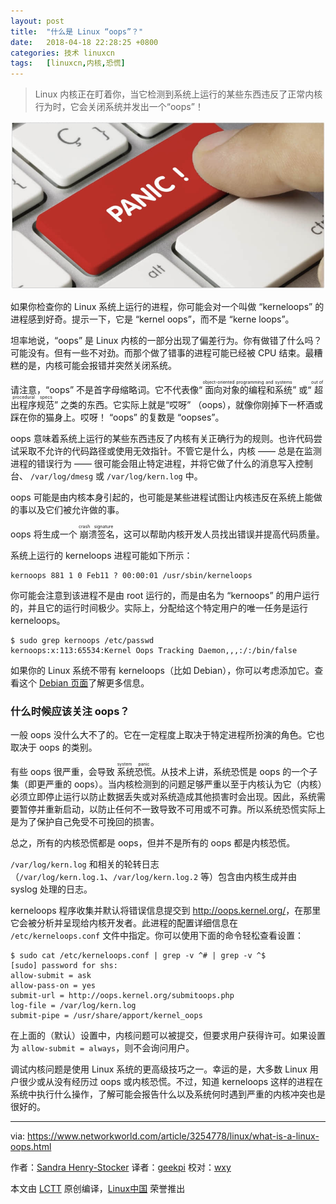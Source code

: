 ```yaml
---
layout: post
title:	"什么是 Linux “oops”？"
date:	2018-04-18 22:28:25 +0800 
categories:	技术 linuxcn 
tags:	[linuxcn,内核,恐慌]
---
```




> 
> Linux 内核正在盯着你，当它检测到系统上运行的某些东西违反了正常内核行为时，它会关闭系统并发出一个“oops”！
> 
> 
> 


![](/Asserts/Images/album/201804/18/222759dmq16dgxmjjrrx76.jpg)


如果你检查你的 Linux 系统上运行的进程，你可能会对一个叫做 “kerneloops” 的进程感到好奇。提示一下，它是 “kernel oops”，而不是 “kerne loops”。


坦率地说，“oops” 是 Linux 内核的一部分出现了偏差行为。你有做错了什么吗？可能没有。但有一些不对劲。而那个做了错事的进程可能已经被 CPU 结束。最糟糕的是，内核可能会报错并突然关闭系统。


请注意，“oops” 不是首字母缩略词。它不代表像“<ruby> 面向对象的编程和系统 <rt>  object-oriented programming and systems </rt></ruby>” 或“<ruby> 超出程序规范 <rt>  out of procedural specs </rt></ruby>” 之类的东西。它实际上就是“哎呀” （oops），就像你刚掉下一杯酒或踩在你的猫身上。哎呀！ “oops” 的复数是 “oopses”。


oops 意味着系统上运行的某些东西违反了内核有关正确行为的规则。也许代码尝试采取不允许的代码路径或使用无效指针。不管它是什么，内核 —— 总是在监测进程的错误行为 —— 很可能会阻止特定进程，并将它做了什么的消息写入控制台、 `/var/log/dmesg` 或 `/var/log/kern.log` 中。


oops 可能是由内核本身引起的，也可能是某些进程试图让内核违反在系统上能做的事以及它们被允许做的事。


oops 将生成一个<ruby> 崩溃签名 <rt>  crash signature </rt></ruby>，这可以帮助内核开发人员找出错误并提高代码质量。


系统上运行的 kerneloops 进程可能如下所示：



```
kernoops 881 1 0 Feb11 ? 00:00:01 /usr/sbin/kerneloops

```

你可能会注意到该进程不是由 root 运行的，而是由名为 “kernoops” 的用户运行的，并且它的运行时间极少。实际上，分配给这个特定用户的唯一任务是运行 kerneloops。



```
$ sudo grep kernoops /etc/passwd
kernoops:x:113:65534:Kernel Oops Tracking Daemon,,,:/:/bin/false

```

如果你的 Linux 系统不带有 kerneloops（比如 Debian），你可以考虑添加它。查看这个 [Debian 页面](https://packages.debian.org/stretch/kerneloops)了解更多信息。


### 什么时候应该关注 oops？


一般 oops 没什么大不了的。它在一定程度上取决于特定进程所扮演的角色。它也取决于 oops 的类别。


有些 oops 很严重，会导致<ruby> 系统恐慌 <rt>  system panic </rt></ruby>。从技术上讲，系统恐慌是 oops 的一个子集（即更严重的 oops）。当内核检测到的问题足够严重以至于内核认为它（内核）必须立即停止运行以防止数据丢失或对系统造成其他损害时会出现。因此，系统需要暂停并重新启动，以防止任何不一致导致不可用或不可靠。所以系统恐慌实际上是为了保护自己免受不可挽回的损害。


总之，所有的内核恐慌都是 oops，但并不是所有的 oops 都是内核恐慌。


`/var/log/kern.log` 和相关的轮转日志（`/var/log/kern.log.1`、`/var/log/kern.log.2` 等）包含由内核生成并由 syslog 处理的日志。


kerneloops 程序收集并默认将错误信息提交到 <http://oops.kernel.org/>，在那里它会被分析并呈现给内核开发者。此进程的配置详细信息在 `/etc/kerneloops.conf` 文件中指定。你可以使用下面的命令轻松查看设置：



```
$ sudo cat /etc/kerneloops.conf | grep -v ^# | grep -v ^$
[sudo] password for shs:
allow-submit = ask
allow-pass-on = yes
submit-url = http://oops.kernel.org/submitoops.php
log-file = /var/log/kern.log
submit-pipe = /usr/share/apport/kernel_oops

```

在上面的（默认）设置中，内核问题可以被提交，但要求用户获得许可。如果设置为 `allow-submit = always`，则不会询问用户。


调试内核问题是使用 Linux 系统的更高级技巧之一。幸运的是，大多数 Linux 用户很少或从没有经历过 oops 或内核恐慌。不过，知道 kerneloops 这样的进程在系统中执行什么操作，了解可能会报告什么以及系统何时遇到严重的内核冲突也是很好的。




---


via: <https://www.networkworld.com/article/3254778/linux/what-is-a-linux-oops.html>


作者：[Sandra Henry-Stocker](https://www.networkworld.com/author/Sandra-Henry_Stocker/) 译者：[geekpi](https://github.com/geekpi) 校对：[wxy](https://github.com/wxy)


本文由 [LCTT](https://github.com/LCTT/TranslateProject) 原创编译，[Linux中国](https://linux.cn/) 荣誉推出
